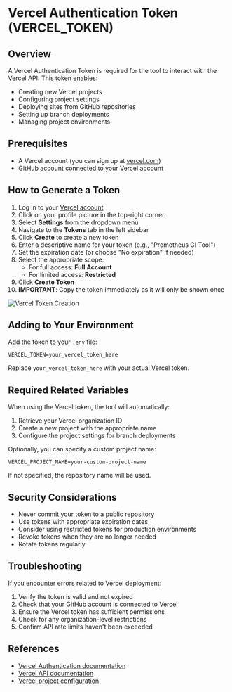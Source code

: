 # Vercel Authentication Token (VERCEL_TOKEN)

## Overview
A Vercel Authentication Token is required for the tool to interact with the Vercel API. This token enables:
- Creating new Vercel projects
- Configuring project settings
- Deploying sites from GitHub repositories
- Setting up branch deployments
- Managing project environments

## Prerequisites
- A Vercel account (you can sign up at [vercel.com](https://vercel.com/signup))
- GitHub account connected to your Vercel account

## How to Generate a Token

1. Log in to your [Vercel account](https://vercel.com/dashboard)
2. Click on your profile picture in the top-right corner
3. Select **Settings** from the dropdown menu
4. Navigate to the **Tokens** tab in the left sidebar
5. Click **Create** to create a new token
6. Enter a descriptive name for your token (e.g., "Prometheus CI Tool")
7. Set the expiration date (or choose "No expiration" if needed)
8. Select the appropriate scope:
   - For full access: **Full Account**
   - For limited access: **Restricted**
9. Click **Create Token**
10. **IMPORTANT**: Copy the token immediately as it will only be shown once

![Vercel Token Creation](https://vercel.com/docs-proxy/static/documentation/guides/deploy-hooks/token-creation.png)

## Adding to Your Environment

Add the token to your `.env` file:

```
VERCEL_TOKEN=your_vercel_token_here
```

Replace `your_vercel_token_here` with your actual Vercel token.

## Required Related Variables

When using the Vercel token, the tool will automatically:
1. Retrieve your Vercel organization ID
2. Create a new project with the appropriate name
3. Configure the project settings for branch deployments

Optionally, you can specify a custom project name:

```
VERCEL_PROJECT_NAME=your-custom-project-name
```

If not specified, the repository name will be used.

## Security Considerations

- Never commit your token to a public repository
- Use tokens with appropriate expiration dates
- Consider using restricted tokens for production environments
- Revoke tokens when they are no longer needed
- Rotate tokens regularly

## Troubleshooting

If you encounter errors related to Vercel deployment:

1. Verify the token is valid and not expired
2. Check that your GitHub account is connected to Vercel
3. Ensure the Vercel token has sufficient permissions
4. Check for any organization-level restrictions
5. Confirm API rate limits haven't been exceeded

## References

- [Vercel Authentication documentation](https://vercel.com/docs/rest-api#authentication)
- [Vercel API documentation](https://vercel.com/docs/api)
- [Vercel project configuration](https://vercel.com/docs/concepts/projects/project-configuration) 